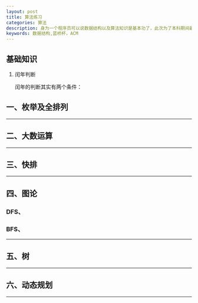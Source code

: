 ```yaml
---
layout: post
title: 算法练习
categories: 算法
description: 身为一个程序员可以说数据结构以及算法知识是基本功了，此次为了本科期间最后一次征战蓝桥杯能去得理想的成绩，我决定全力以赴，争取拿到一个国家级的名次。
keywords: 数据结构,蓝桥杯，ACM
---
```



## 基础知识

1. 闰年判断

	闰年的判断其实有两个条件：


## 一、枚举及全排列

---

## 二、大数运算

---

## 三、快排

---

## 四、图论

### DFS、


### BFS、

---

## 五、树

---

## 六、动态规划

---


